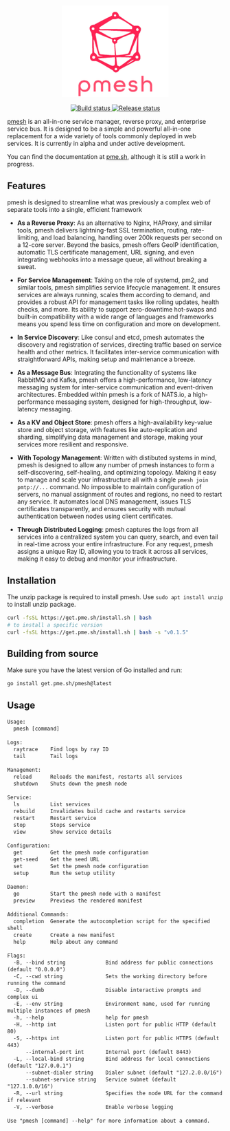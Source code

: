 <p align="center">
  <a href="https://pme.sh">
    <img src="logos/pmesh_title.png" width="248" alt="pme.sh">
  </a>
</p>
<p align="center">
   <a href="https://github.com/pme-sh/pmesh/actions/workflows/build.yml">
      <img src="https://github.com/pme-sh/pmesh/actions/workflows/build.yml/badge.svg" alt="Build status">
   </a>
   <a href="https://github.com/pme-sh/pmesh/actions/workflows/release.yml">
      <img src="https://github.com/pme-sh/pmesh/actions/workflows/release.yml/badge.svg" alt="Release status">
   </a>
</p>

[pmesh](https://pme.sh) is an all-in-one service manager, reverse proxy, and enterprise service bus. It is designed to be a simple and powerful all-in-one replacement for a wide variety of tools commonly deployed in web services. It is currently in alpha and under active development.

You can find the documentation at [pme.sh](https://pme.sh), although it is still a work in progress.

## Features

pmesh is designed to streamline what was previously a complex web of separate tools into a single, efficient framework

- **As a Reverse Proxy**: As an alternative to Nginx, HAProxy, and similar tools, pmesh delivers lightning-fast SSL termination, routing, rate-limiting, and load balancing, handling over 200k requests per second on a 12-core server. Beyond the basics, pmesh offers GeoIP identification, automatic TLS certificate management, URL signing, and even integrating webhooks into a message queue, all without breaking a sweat.

- **For Service Management**: Taking on the role of systemd, pm2, and similar tools, pmesh simplifies service lifecycle management. It ensures services are always running, scales them according to demand, and provides a robust API for management tasks like rolling updates, health checks, and more. Its ability to support zero-downtime hot-swaps and built-in compatibility with a wide range of languages and frameworks means you spend less time on configuration and more on development.

- **In Service Discovery**: Like consul and etcd, pmesh automates the discovery and registration of services, directing traffic based on service health and other metrics. It facilitates inter-service communication with straightforward APIs, making setup and maintenance a breeze.

- **As a Message Bus**: Integrating the functionality of systems like RabbitMQ and Kafka, pmesh offers a high-performance, low-latency messaging system for inter-service communication and event-driven architectures. Embedded within pmesh is a fork of NATS.io, a high-performance messaging system, designed for high-throughput, low-latency messaging.

- **As a KV and Object Store**: pmesh offers a high-availability key-value store and object storage, with features like auto-replication and sharding, simplifying data management and storage, making your services more resilient and responsive.

- **With Topology Management**: Written with distibuted systems in mind, pmesh is designed to allow any number of pmesh instances to form a self-discovering, self-healing, and optimizing topology. Making it easy to manage and scale your infrastructure all with a single `pmesh join pmtp://...` command. No impossible to maintain configuration of servers, no manual assignment of routes and regions, no need to restart any service. It automates local DNS management, issues TLS certificates transparently, and ensures security with mutual authentication between nodes using client certificates.

- **Through Distributed Logging**: pmesh captures the logs from all services into a centralized system you can query, search, and even tail in real-time across your entire infrastructure. For any request, pmesh assigns a unique Ray ID, allowing you to track it across all services, making it easy to debug and monitor your infrastructure.

## Installation

The unzip package is required to install pmesh. Use `sudo apt install unzip` to install unzip package.

```sh
curl -fsSL https://get.pme.sh/install.sh | bash
# to install a specific version
curl -fsSL https://get.pme.sh/install.sh | bash -s "v0.1.5"
```

## Building from source

Make sure you have the latest version of Go installed and run:

```sh
go install get.pme.sh/pmesh@latest
```

## Usage

```
Usage:
  pmesh [command]

Logs:
  raytrace    Find logs by ray ID
  tail        Tail logs

Management:
  reload      Reloads the manifest, restarts all services
  shutdown    Shuts down the pmesh node

Service:
  ls          List services
  rebuild     Invalidates build cache and restarts service
  restart     Restart service
  stop        Stops service
  view        Show service details

Configuration:
  get         Get the pmesh node configuration
  get-seed    Get the seed URL
  set         Set the pmesh node configuration
  setup       Run the setup utility

Daemon:
  go          Start the pmesh node with a manifest
  preview     Previews the rendered manifest

Additional Commands:
  completion  Generate the autocompletion script for the specified shell
  create      Create a new manifest
  help        Help about any command

Flags:
  -B, --bind string             Bind address for public connections (default "0.0.0.0")
  -C, --cwd string              Sets the working directory before running the command
  -D, --dumb                    Disable interactive prompts and complex ui
  -E, --env string              Environment name, used for running multiple instances of pmesh
  -h, --help                    help for pmesh
  -H, --http int                Listen port for public HTTP (default 80)
  -S, --https int               Listen port for public HTTPS (default 443)
      --internal-port int       Internal port (default 8443)
  -L, --local-bind string       Bind address for local connections (default "127.0.0.1")
      --subnet-dialer string    Dialer subnet (default "127.2.0.0/16")
      --subnet-service string   Service subnet (default "127.1.0.0/16")
  -R, --url string              Specifies the node URL for the command if relevant
  -V, --verbose                 Enable verbose logging

Use "pmesh [command] --help" for more information about a command.
```
